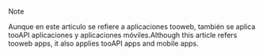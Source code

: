 > [!NOTE]
> <span data-ttu-id="c81de-101">Aunque en este artículo se refiere a aplicaciones tooweb, también se aplica tooAPI aplicaciones y aplicaciones móviles.</span><span class="sxs-lookup"><span data-stu-id="c81de-101">Although this article refers tooweb apps, it also applies tooAPI apps and mobile apps.</span></span>
> 
> 


